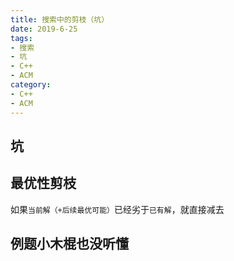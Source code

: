 ```yaml
---
title: 搜索中的剪枝（坑）
date: 2019-6-25
tags:
- 搜索
- 坑
- C++
- ACM
category:
- C++
- ACM
---
```


## 坑

## 最优性剪枝

如果`当前解（+后续最优可能）`已经劣于`已有解`，就直接减去

## 例题小木棍也没听懂

